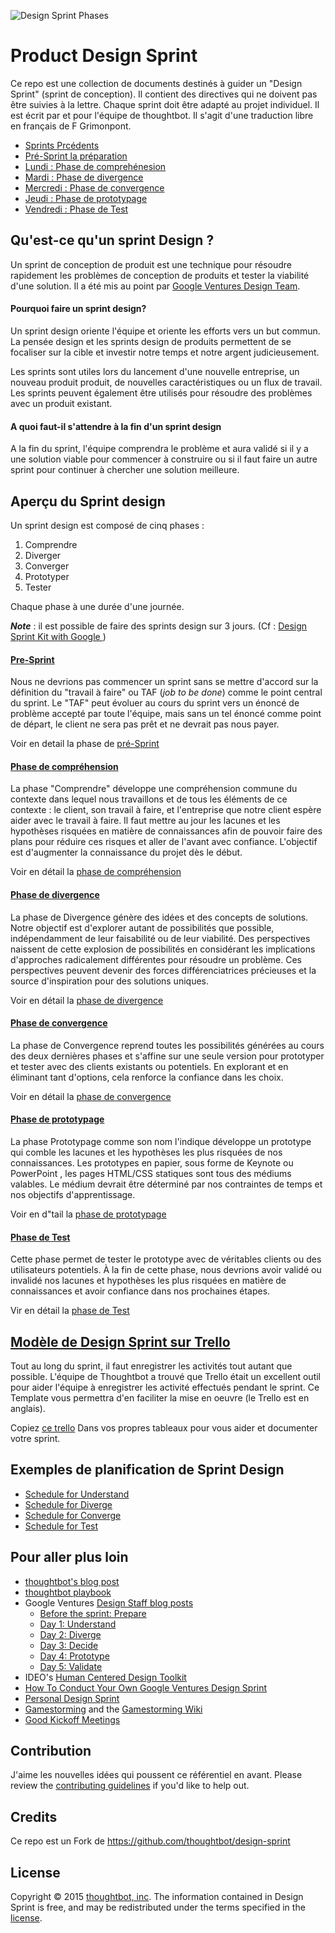 ![Design Sprint Phases](/images/phases.png?raw=true "Design Sprint Phases")

# Product Design Sprint

Ce repo est une collection de documents destinés à guider un "Design Sprint" (sprint de conception). Il contient des directives qui ne doivent pas être suivies à la lettre. Chaque sprint doit être adapté au projet individuel. Il est écrit par et pour l'équipe de thoughtbot. Il s'agit d'une traduction libre en français de F Grimonpont.

* [Sprints Prcédents](Previous-Sprints)
* [Pré-Sprint la préparation](0-Pre-Sprint)
* [Lundi : Phase de comprehénesion](1-Understand)
* [Mardi : Phase de divergence](2-Diverge)
* [Mercredi : Phase de convergence](3-Converge)
* [Jeudi : Phase de prototypage](4-Prototype)
* [Vendredi : Phase de Test](5-Test)

## Qu'est-ce qu'un sprint Design ?

Un sprint de conception de produit est une technique pour
résoudre rapidement les problèmes de conception de produits
et tester la viabilité d'une solution.
Il a été mis au point par
[Google Ventures Design
Team](http://www.designstaff.org/articles/product-design-sprint-2012-10-02.html).

#### Pourquoi faire un sprint design?

Un sprint design oriente l'équipe et oriente les efforts vers un but commun.
La pensée design et les sprints design de produits permettent de se focaliser sur la cible et investir notre temps et notre argent judicieusement.

Les sprints sont utiles lors du lancement d'une nouvelle entreprise, un nouveau produit produit, de nouvelles caractéristiques  ou un flux de travail.
Les sprints peuvent également être utilisés pour résoudre des problèmes avec un produit existant.



#### A quoi faut-il s'attendre à la fin d'un sprint design 

A la fin du sprint, l'équipe comprendra le problème et aura validé si il y a  une solution viable pour commencer à construire ou si il faut faire un autre sprint pour continuer à chercher une solution meilleure.


## Aperçu du Sprint design

Un sprint design est composé de cinq phases : 

 1. Comprendre 
 2. Diverger
 3. Converger
 4. Prototyper
 5. Tester


Chaque phase à une durée d'une journée.

***Note*** : il est possible de faire des sprints design sur 3 jours. (Cf : [Design Sprint Kit with Google ](https://designsprintkit.withgoogle.com/introduction/overview ))

#### [Pre-Sprint](0-Pre-Sprint)

Nous ne devrions pas commencer un sprint sans se mettre d'accord sur la définition du "travail à faire" ou TAF (*job to be done*) comme le point central du sprint.
Le "TAF" peut évoluer au cours du sprint vers un énoncé de problème accepté par toute l'équipe, mais sans un tel énoncé comme point de départ, le client ne sera pas prêt et ne devrait pas nous payer.

Voir en detail la phase de [pré-Sprint](0-Pre-Sprint)


#### [Phase de compréhension](1-Understand)

La phase "Comprendre" développe une compréhension commune du contexte dans lequel nous travaillons et de tous les éléments de ce contexte :
le client,
son travail à faire,
et l'entreprise que notre client espère aider avec le travail à faire.
Il faut mettre au jour les lacunes et les hypothèses risquées en matière de connaissances afin de pouvoir faire des plans pour réduire ces risques et aller de l'avant avec confiance. L'objectif est d'augmenter la connaissance du projet dès le début.

Voir en détail la [phase de compréhension](1-Understand)


#### [Phase de divergence ](2-Diverge)

La phase de Divergence génère des idées et des concepts de solutions.
Notre objectif est d'explorer autant de possibilités que possible, indépendamment de leur faisabilité ou de leur viabilité.
Des perspectives naissent de cette explosion de possibilités en considérant les implications d'approches radicalement différentes pour résoudre un problème.
Ces perspectives peuvent devenir des forces différenciatrices précieuses et la source d'inspiration pour des solutions uniques.

Voir en détail la [phase de divergence ](2-Diverge)

#### [Phase de convergence](3-Converge)

La phase de Convergence reprend toutes les possibilités générées au cours des deux dernières phases et s'affine sur une seule version pour prototyper et tester avec des clients existants ou potentiels.
En explorant et en éliminant tant d'options, cela renforce la confiance dans les choix.

Voir en détail la  [phase de convergence](3-Converge)

#### [Phase de prototypage](4-Prototype)

La phase Prototypage comme son nom l'indique développe un prototype qui comble les lacunes et les hypothèses les plus risquées de nos connaissances. 
Les prototypes en papier, sous forme de Keynote ou PowerPoint , les pages HTML/CSS statiques sont tous des médiums valables.
Le médium devrait être déterminé par nos contraintes de temps et nos objectifs d'apprentissage.

Voir en d"tail la [phase de prototypage](4-Prototype)

#### [Phase de Test](5-Test)

Cette phase permet de tester le prototype avec de véritables clients ou des utilisateurs potentiels.
À la fin de cette phase, nous devrions avoir validé ou invalidé nos lacunes et hypothèses les plus risquées en matière de connaissances et avoir confiance dans nos prochaines étapes.

Vir en détail la [phase de Test](5-Test)


## [Modèle de Design Sprint sur Trello](https://trello.com/b/lMmuSlkP/public-design-sprint-template)

Tout au long du sprint, il faut enregistrer les activités tout autant que possible.
L'équipe de Thoughtbot a trouvé que Trello était un excellent outil pour aider l'équipe à enregistrer les activité effectués pendant le sprint. Ce Template vous  permettra d'en faciliter la mise en oeuvre (le Trello est en anglais).

Copiez [ce trello](https://trello.com/b/lMmuSlkP/public-design-sprint-template)
Dans vos propres tableaux pour vous aider et documenter votre sprint.


## Exemples de planification de Sprint Design

* [Schedule for Understand](1-Understand/Schedule.md)
* [Schedule for Diverge](2-Diverge/Schedule.md)
* [Schedule for Converge](3-Converge/Schedule.md)
* [Schedule for Test](5-Test/Schedule.md)

## Pour aller plus loin

* [thoughtbot's blog post](http://robots.thoughtbot.com/the-product-design-sprint)
* [thoughtbot playbook](https://thoughtbot.com/playbook/product-design-sprint/introduction)
* Google Ventures [Design Staff blog posts](http://www.designstaff.org/articles/product-design-sprint-2012-10-02.html)
  * [Before the sprint: Prepare](http://www.designstaff.org/articles/product-design-sprint-2-2012-10-09.html)
  * [Day 1: Understand](http://www.designstaff.org/articles/product-design-sprint-day-1-understand-2012-10-16.html)
  * [Day 2: Diverge](http://www.designstaff.org/articles/product-design-sprint-day-2-diverge-2012-10-26.html)
  * [Day 3: Decide](http://www.designstaff.org/articles/product-design-sprint-day-3-decide-2012-11-20.html)
  * [Day 4: Prototype](http://www.designstaff.org/articles/product-design-sprint-day-4-prototype-2013-01-07.html)
  * [Day 5: Validate](http://www.designstaff.org/articles/product-design-sprint-day-5-validate-2013-03-07.html)
* IDEO's [Human Centered Design Toolkit](http://www.ideo.com/work/human-centered-design-toolkit/)
* [How To Conduct Your Own Google Ventures Design Sprint](http://www.fastcodesign.com/1672887/how-to-conduct-your-own-google-design-sprint)
* [Personal Design Sprint](http://franciscortez.com/design-sprint/)
* [Gamestorming](http://www.amazon.com/Gamestorming-Playbook-Innovators-Rulebreakers-Changemakers/dp/0596804172) and the [Gamestorming Wiki](http://www.gamestorming.com/the-wiki/)
* [Good Kickoff Meetings](http://goodkickoffmeetings.com/)

## Contribution

J'aime les nouvelles idées qui poussent ce référentiel en avant.
 Please review the [contributing guidelines](CONTRIBUTING.md) if you'd like to help out.

## Credits

Ce repo est un Fork de https://github.com/thoughtbot/design-sprint

## License

Copyright © 2015 [thoughtbot, inc](http://thoughtbot.com).
The information contained in Design Sprint is free,
and may be redistributed under the terms specified in the
[license](LICENSE.md).
<!--stackedit_data:
eyJoaXN0b3J5IjpbMjkzMTEwNzRdfQ==
-->